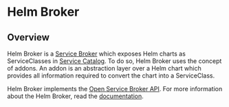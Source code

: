 # Helm Broker

## Overview

Helm Broker is a [Service Broker](https://kyma-project.io/docs/main/components/service-catalog/#service-brokers-overview) which exposes Helm charts as ServiceClasses in [Service Catalog](https://kyma-project.io/docs/main/components/service-catalog/#overview-overview). To do so, Helm Broker uses the concept of addons. An addon is an abstraction layer over a Helm chart which provides all information required to convert the chart into a ServiceClass.

Helm Broker implements the [Open Service Broker API](https://github.com/openservicebrokerapi/servicebroker/blob/master/spec.md). For more information about the Helm Broker, read the [documentation](https://kyma-project.io/docs/main/components/helm-broker/).
